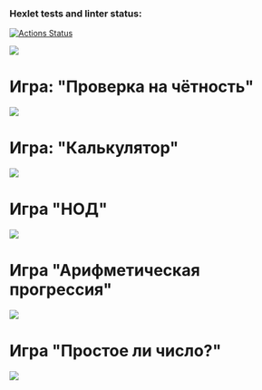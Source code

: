 ### Hexlet tests and linter status:
[![Actions Status](https://github.com/migildar/frontend-project-lvl1/workflows/hexlet-check/badge.svg)](https://github.com/migildar/frontend-project-lvl1/actions)

<a href="https://codeclimate.com/github/migildar/brain-games/maintainability"><img src="https://api.codeclimate.com/v1/badges/027071638201cb950c02/maintainability" /></a>

# Игра: "Проверка на чётность"
<a href="https://asciinema.org/a/536809" target="_blank"><img src="https://asciinema.org/a/536809.svg" /></a>

# Игра: "Калькулятор"
<a href="https://asciinema.org/a/536804" target="_blank"><img src="https://asciinema.org/a/536804.svg" /></a>

# Игра "НОД"
<a href="https://asciinema.org/a/536814" target="_blank"><img src="https://asciinema.org/a/536814.svg" /></a>

# Игра "Арифметическая прогрессия"
<a href="https://asciinema.org/a/536897" target="_blank"><img src="https://asciinema.org/a/536897.svg" /></a>

# Игра "Простое ли число?"
<a href="https://asciinema.org/a/536817" target="_blank"><img src="https://asciinema.org/a/536817.svg" /></a>